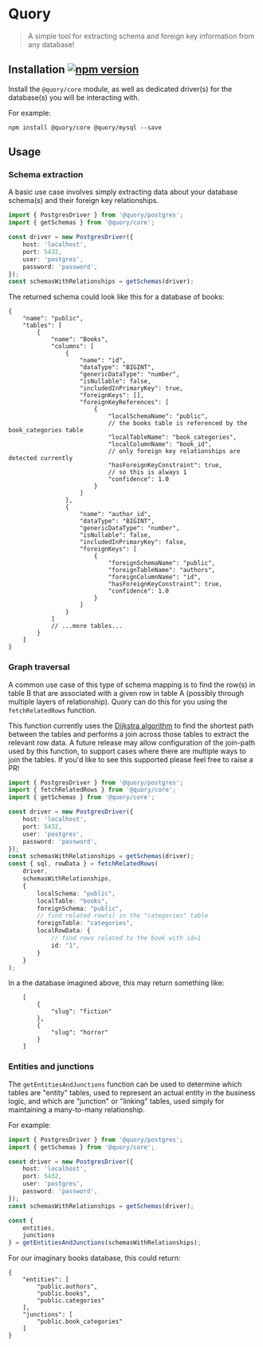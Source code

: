 # Quory 

> A simple tool for extracting schema and foreign key information from any database!


## Installation [![npm version](https://badge.fury.io/js/@quory%2Fcore.svg)](https://badge.fury.io/js/@quory%2Fcore)

Install the `@quory/core` module, as well as dedicated driver(s) for the database(s) you will be interacting with.

For example:
```
npm install @quory/core @quory/mysql --save
```

## Usage

### Schema extraction

A basic use case involves simply extracting data about your database schema(s) and their foreign key relationships.

```ts
import { PostgresDriver } from '@quory/postgres';
import { getSchemas } from '@quory/core';

const driver = new PostgresDriver({
    host: 'localhost',
    port: 5432,
    user: 'postgres',
    password: 'password',
});
const schemasWithRelationships = getSchemas(driver);
```

The returned schema could look like this for a database of books:

```jsonc
{
    "name": "public",
    "tables": [
        {
            "name": "Books",
            "columns": [
                {
                    "name": "id",
                    "dataType": "BIGINT",
                    "genericDataType": "number",
                    "isNullable": false,
                    "includedInPrimaryKey": true,
                    "foreignKeys": [],
                    "foreignKeyReferences": [
                        {
                            "localSchemaName": "public",
                            // the books table is referenced by the book_categories table
                            "localTableName": "book_categories",
                            "localColumnName": "book_id",
                            // only foreign key relationships are detected currently
                            "hasForeignKeyConstraint": true,
                            // so this is always 1
                            "confidence": 1.0
                        }
                    ]
                },
                {
                    "name": "author_id",
                    "dataType": "BIGINT",
                    "genericDataType": "number",
                    "isNullable": false,
                    "includedInPrimaryKey": false,
                    "foreignKeys": [
                        {
                            "foreignSchemaName": "public",
                            "foreignTableName": "authors",
                            "foreignColumnName": "id",
                            "hasForeignKeyConstraint": true,
                            "confidence": 1.0
                        }
                    ]
                }
            ]
            // ...more tables...
        }
    ]
}
```

### Graph traversal

A common use case of this type of schema mapping is to find the row(s) in table B that are associated with a given row in table A (possibly through multiple layers of relationship). Quory can do this for you using the `fetchRelatedRows` function.

This function currently uses the [Dijkstra algorithm](https://en.wikipedia.org/wiki/Dijkstra%27s_algorithm) to find the shortest path between the tables and performs a join across those tables to extract the relevant row data. A future release may allow configuration of the join-path used by this function, to support cases where there are multiple ways to join the tables. If you'd like to see this supported please feel free to raise a PR!

```ts
import { PostgresDriver } from '@quory/postgres';
import { fetchRelatedRows } from '@quory/core';
import { getSchemas } from '@quory/core';

const driver = new PostgresDriver({
    host: 'localhost',
    port: 5432,
    user: 'postgres',
    password: 'password',
});
const schemasWithRelationships = getSchemas(driver);
const { sql, rowData } = fetchRelatedRows(
    driver,
    schemasWithRelationships,
    {
        localSchema: "public",
        localTable: "books",
        foreignSchema: "public",
        // find related row(s) in the "categories" table
        foreignTable: "categories",
        localRowData: {
            // find rows related to the book with id=1
            id: "1",
        }
    }
);
```

In a the database imagined above, this may return something like:

```jsonc
    [
        {
            "slug": "fiction"
        },
        {
            "slug": "horror"
        }
    ]
```

### Entities and junctions

The `getEntitiesAndJunctions` function can be used to determine which tables are "entity" tables, used to represent an actual entity in the business logic, and which are "junction" or "linking" tables, used simply for maintaining a many-to-many relationship.

For example:

```ts
import { PostgresDriver } from '@quory/postgres';
import { getSchemas } from '@quory/core';

const driver = new PostgresDriver({
    host: 'localhost',
    port: 5432,
    user: 'postgres',
    password: 'password',
});
const schemasWithRelationships = getSchemas(driver);

const {
    entities,
    junctions
} = getEntitiesAndJunctions(schemasWithRelationships);
```

For our imaginary books database, this could return:

```jsonc
{
    "entities": [
        "public.authors",
        "public.books",
        "public.categories"
    ],
    "junctions": [
        "public.book_categories"
    ]
}
```
